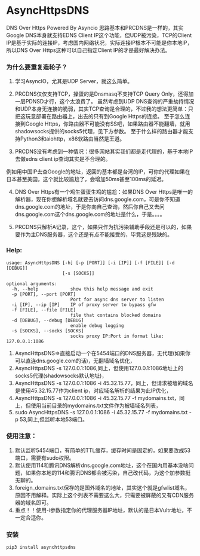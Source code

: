 # AsyncHttpsDNS
DNS Over Https Powered By Asyncio
思路基本和PRCDNS是一样的，其实Google DNS本身就支持EDNS Client IP这个功能，但UDP被污染，TCP的Client IP是基于实际的连接IP，考虑国内网络状况，实际连接IP根本不可能是你本地IP，所以DNS Over Https这种可以自己指定Client IP的才是最好解决办法。

### 为什么要重复造轮子？
1. 学习AsyncIO，尤其是UDP Server，就这么简单。

2. PRCDNS仅仅支持TCP，操蛋的是Dnsmasq不支持TCP Query Only，还得加一层PDNSD才行，这个太浪费了。
虽然考虑到UDP DNS查询的严重劫持情况和UDP本身无连接的脆弱，其实TCP查询是合理的，不过我的想法更简单：只把这玩意部署在路由器上，出去的只有到Google Https的连接。
至于怎么连接到Google Https，你路由器不可能没有SS吧，如果路由器不能翻墙，就用shadowsocks提供的socks5代理，见下方参数。
至于什么样的路由器才能支持Python3和aiohttp，x86软路由当然是王道。


3. PRCDNS没有考虑到一种情况：很多网站其实我们都是走代理的，基于本地IP去做edns client ip查询其实是不合理的。

例如用中国IP去查Google的地址，返回的基本都是台湾的IP，可你的代理如果在日本甚至美国，这个就比较尴尬了，会增加50ms甚至100ms的延迟。

4. DNS Over Https有一个鸡生蛋蛋生鸡的尴尬：如果DNS Over Https是唯一的解析器，现在你想解析域名就要去访问dns.google.com，可是你不知道dns.google.com的地址，于是你向自己查询，然后你自己又去问dns.google.com这个dns.google.com的地址是什么，于是。。。。

5. PRCDNS只解析A记录，这个，如果只作为抗污染辅助手段还是可以的，如果要作为主DNS服务器，这个还是有点不能接受的，毕竟这是残缺的。

### Help:

```
usage: AsyncHttpsDNS [-h] [-p [PORT]] [-i [IP]] [-f [FILE]] [-d [DEBUG]]
                     [-s [SOCKS]]

optional arguments:
  -h, --help            show this help message and exit
  -p [PORT], --port [PORT]
                        Port for async dns server to listen
  -i [IP], --ip [IP]    IP of proxy server to bypass gfw
  -f [FILE], --file [FILE]
                        file that contains blocked domains
  -d [DEBUG], --debug [DEBUG]
                        enable debug logging
  -s [SOCKS], --socks [SOCKS]
                        socks proxy IP:Port in format like: 127.0.0.1:1086
```

1. AsyncHttpsDNS=>直接启动一个在5454端口的DNS服务器，无代理(如果你可以直连dns.google.com的话)，无翻墙域名优化，
2. AsyncHttpsDNS -s 127.0.0.1:1086,同上，但使用127.0.0.1:1086地址上的socks5代理(shadowsocks默认地址)，
3. AsyncHttpsDNS -s 127.0.0.1:1086 -i 45.32.15.77，同上，但请求被墙的域名是使用45.32.15.77作为client ip，对应域名解析的结果为此IP优化，
4. AsyncHttpsDNS -s 127.0.0.1:1086 -i 45.32.15.77 -f mydomains.txt，同上，但使用当前目录的mydomains.txt文件作为被墙域名列表，
5. sudo AsyncHttpsDNS -s 127.0.0.1:1086 -i 45.32.15.77 -f mydomains.txt -p 53,同上,但监听本地53端口。
### 使用注意：

1. 默认监听5454端口，有简单的TTL缓存，缓存时间是固定的，如果要改成53端口，需要有sudo权限。
2. 默认使用114和腾讯DNS解析dns.google.com地址，这个在国内用基本没啥问题，如果你本地的114和腾讯DNS都会被污染，自己改代码，为这个加参数挺无聊的。
3. foreign_domains.txt保存的是国外域名的地址，其实这个就是gfwlist域名，原因不用解释。实际上这个列表不需要这么大，只需要被屏蔽的又有CDN服务器的域名即可。
4. 重点！！使用-i参数指定你的代理服务器IP地址，默认的是日本Vultr地址，不一定合适你。


### 安装
```
pip3 install asynchttpsdns
```


